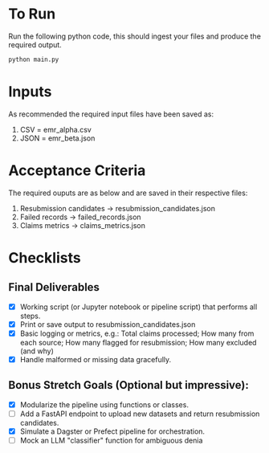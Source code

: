# To Run
Run the following python code, this should ingest your files and produce the required output.
```bash
python main.py
```

# Inputs
As recommended the required input files have been saved as:
1. CSV = emr_alpha.csv
2. JSON = emr_beta.json


# Acceptance Criteria
The required ouputs are as below and are saved in their respective files:
1. Resubmission candidates -> resubmission_candidates.json
2. Failed records -> failed_records.json
3. Claims metrics -> claims_metrics.json



# Checklists
## Final Deliverables
- [x] Working script (or Jupyter notebook or pipeline script) that performs all steps.
- [x] Print or save output to resubmission_candidates.json
- [x] Basic logging or metrics, e.g.: Total claims processed; How many from each source; How many flagged for resubmission; How many excluded (and why)
- [x] Handle malformed or missing data gracefully.

## Bonus Stretch Goals (Optional but impressive):
- [x] Modularize the pipeline using functions or classes.
- [ ] Add a FastAPI endpoint to upload new datasets and return resubmission candidates.
- [x] Simulate a Dagster or Prefect pipeline for orchestration.
- [ ] Mock an LLM "classifier" function for ambiguous denia